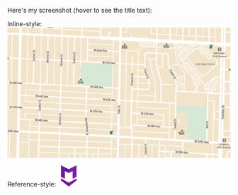 Here's my screenshot (hover to see the title text):

Inline-style: 
![alt text](https://github.com/kwan27/mapbox-school-electric-charging-stations/blob/master/Screen%20Shot.png "Mapbox Screenshot")

Reference-style: 
![alt text][logo]

[logo]: https://github.com/adam-p/markdown-here/raw/master/src/common/images/icon48.png "Logo Title Text 2"

